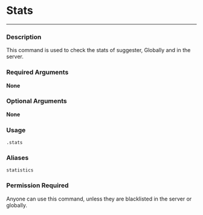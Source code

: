 # Stats
---
### Description
This command is used to check the stats of suggester, Globally and in the server.
### Required Arguments
**None**
### Optional Arguments
**None**
### Usage
```
.stats
```
### Aliases
`statistics`
### Permission Required
Anyone can use this command, unless they are blacklisted in the server or globally.
